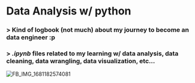 # Data Analysis w/ python
### > Kind of logbook (not much) about my journey to become an data engineer :p 
### > _.ipynb_ files related to my learning w/ data analysis, data cleaning, data wrangling, data visualization, etc... 

![FB_IMG_1681182574081](https://github.com/user-attachments/assets/4ac630e4-1274-4941-95a4-3c203728155b)
